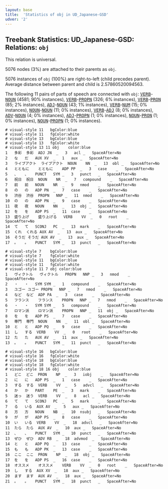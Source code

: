 ```yaml
---
layout: base
title:  'Statistics of obj in UD_Japanese-GSD'
udver: '2'
---
```


## Treebank Statistics: UD_Japanese-GSD: Relations: `obj`

This relation is universal.

5076 nodes (3%) are attached to their parents as `obj`.

5076 instances of `obj` (100%) are right-to-left (child precedes parent).
Average distance between parent and child is 2.57860520094563.

The following 11 pairs of parts of speech are connected with `obj`: <tt><a href="ja_gsd-pos-VERB.html">VERB</a></tt>-<tt><a href="ja_gsd-pos-NOUN.html">NOUN</a></tt> (4581; 90% instances), <tt><a href="ja_gsd-pos-VERB.html">VERB</a></tt>-<tt><a href="ja_gsd-pos-PROPN.html">PROPN</a></tt> (326; 6% instances), <tt><a href="ja_gsd-pos-VERB.html">VERB</a></tt>-<tt><a href="ja_gsd-pos-PRON.html">PRON</a></tt> (85; 2% instances), <tt><a href="ja_gsd-pos-ADJ.html">ADJ</a></tt>-<tt><a href="ja_gsd-pos-NOUN.html">NOUN</a></tt> (43; 1% instances), <tt><a href="ja_gsd-pos-VERB.html">VERB</a></tt>-<tt><a href="ja_gsd-pos-NUM.html">NUM</a></tt> (15; 0% instances), <tt><a href="ja_gsd-pos-NOUN.html">NOUN</a></tt>-<tt><a href="ja_gsd-pos-NOUN.html">NOUN</a></tt> (11; 0% instances), <tt><a href="ja_gsd-pos-VERB.html">VERB</a></tt>-<tt><a href="ja_gsd-pos-ADJ.html">ADJ</a></tt> (8; 0% instances), <tt><a href="ja_gsd-pos-ADV.html">ADV</a></tt>-<tt><a href="ja_gsd-pos-NOUN.html">NOUN</a></tt> (4; 0% instances), <tt><a href="ja_gsd-pos-ADJ.html">ADJ</a></tt>-<tt><a href="ja_gsd-pos-PROPN.html">PROPN</a></tt> (1; 0% instances), <tt><a href="ja_gsd-pos-NOUN.html">NOUN</a></tt>-<tt><a href="ja_gsd-pos-PRON.html">PRON</a></tt> (1; 0% instances), <tt><a href="ja_gsd-pos-NOUN.html">NOUN</a></tt>-<tt><a href="ja_gsd-pos-PROPN.html">PROPN</a></tt> (1; 0% instances).


~~~ conllu
# visual-style 11	bgColor:blue
# visual-style 11	fgColor:white
# visual-style 13	bgColor:blue
# visual-style 13	fgColor:white
# visual-style 13 11 obj	color:blue
1	多彩	多彩	ADJ	JN	_	3	acl	_	SpaceAfter=No
2	な	だ	AUX	XV	_	1	aux	_	SpaceAfter=No
3	ライブアクト	ライブアクト	NOUN	NN	_	13	obl	_	SpaceAfter=No
4	とともに	とともに	ADP	PP	_	3	case	_	SpaceAfter=No
5	、	、	PUNCT	SYM	_	3	punct	_	SpaceAfter=No
6	祝日	祝日	NOUN	NR	_	7	compound	_	SpaceAfter=No
7	前	前	NOUN	NR	_	9	nmod	_	SpaceAfter=No
8	の	の	ADP	PN	_	7	case	_	SpaceAfter=No
9	渋谷	渋谷	PROPN	NNP	_	11	nmod	_	SpaceAfter=No
10	の	の	ADP	PN	_	9	case	_	SpaceAfter=No
11	夜	夜	NOUN	NN	_	13	obj	_	SpaceAfter=No
12	を	を	ADP	PS	_	11	case	_	SpaceAfter=No
13	盛り上げ	盛り上げる	VERB	VV	_	0	root	_	SpaceAfter=No
14	て	て	SCONJ	PC	_	13	mark	_	SpaceAfter=No
15	くれ	くれる	AUX	AV	_	13	aux	_	SpaceAfter=No
16	そうだ	そうだ	AUX	AV	_	13	aux	_	SpaceAfter=No
17	。	。	PUNCT	SYM	_	13	punct	_	SpaceAfter=No

~~~


~~~ conllu
# visual-style 7	bgColor:blue
# visual-style 7	fgColor:white
# visual-style 11	bgColor:blue
# visual-style 11	fgColor:white
# visual-style 11 7 obj	color:blue
1	ヴィクトル	ヴィクトル	PROPN	NNP	_	3	nmod	_	SpaceAfter=No
2	・	・	SYM	SYM	_	1	compound	_	SpaceAfter=No
3	ユゴー	ユゴー	PROPN	NNP	_	7	nmod	_	SpaceAfter=No
4	など	など	ADP	PA	_	3	case	_	SpaceAfter=No
5	フランス	フランス	PROPN	NNP	_	7	nmod	_	SpaceAfter=No
6	・	・	SYM	SYM	_	5	compound	_	SpaceAfter=No
7	ロマン派	ロマン派	PROPN	NNP	_	11	obj	_	SpaceAfter=No
8	を	を	ADP	PS	_	7	case	_	SpaceAfter=No
9	専門	専門	NOUN	NN	_	11	obl	_	SpaceAfter=No
10	と	と	ADP	PQ	_	9	case	_	SpaceAfter=No
11	し	する	VERB	VV	_	0	root	_	SpaceAfter=No
12	た	た	AUX	AV	_	11	aux	_	SpaceAfter=No
13	。	。	PUNCT	SYM	_	11	punct	_	SpaceAfter=No

~~~


~~~ conllu
# visual-style 16	bgColor:blue
# visual-style 16	fgColor:white
# visual-style 18	bgColor:blue
# visual-style 18	fgColor:white
# visual-style 18 16 obj	color:blue
1	どこ	どこ	PRON	NP	_	3	iobj	_	SpaceAfter=No
2	に	に	ADP	PS	_	1	case	_	SpaceAfter=No
3	する	する	VERB	VV	_	5	advcl	_	SpaceAfter=No
4	か	か	PART	PE	_	3	mark	_	SpaceAfter=No
5	迷っ	迷う	VERB	VV	_	8	acl	_	SpaceAfter=No
6	て	て	SCONJ	PC	_	5	mark	_	SpaceAfter=No
7	る	いる	AUX	AV	_	5	aux	_	SpaceAfter=No
8	方	方	NOUN	NB	_	10	nsubj	_	SpaceAfter=No
9	が	が	ADP	PS	_	8	case	_	SpaceAfter=No
10	い	いる	VERB	VV	_	18	advcl	_	SpaceAfter=No
11	たら	たら	AUX	AV	_	10	aux	_	SpaceAfter=No
12	、	、	PUNCT	SYM	_	10	punct	_	SpaceAfter=No
13	ぜひ	ぜひ	ADV	RB	_	18	advmod	_	SpaceAfter=No
14	と	と	ADP	PQ	_	13	case	_	SpaceAfter=No
15	も	も	ADP	PK	_	13	case	_	SpaceAfter=No
16	ここ	ここ	PRON	NP	_	18	obj	_	SpaceAfter=No
17	を	を	ADP	PS	_	16	case	_	SpaceAfter=No
18	オススメ	オススメ	VERB	VV	_	0	root	_	SpaceAfter=No
19	し	する	AUX	XV	_	18	aux	_	SpaceAfter=No
20	ます	ます	AUX	AV	_	18	aux	_	SpaceAfter=No
21	。	。	PUNCT	SYM	_	18	punct	_	SpaceAfter=No

~~~


